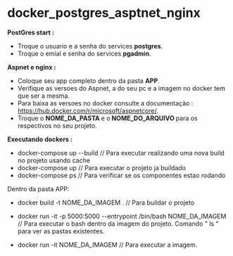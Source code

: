 # docker_postgres_asptnet_nginx

<strong>PostGres start : </strong>
  - Troque o usuario e a senha do services <strong> postgres</strong>.
  - Troque o emial e senha do services <strong>pgadmin</strong>.
  
  <strong>Aspnet e nginx : </strong>
  - Coloque seu app completo dentro da pasta <strong> APP</strong>.
  - Verifique as versoes do Aspnet, a do seu pc e a imagem no docker tem que ser a mesma.
  - Para baixa as versoes no docker consulte a documentação : https://hub.docker.com/r/microsoft/aspnetcore/.
  - Troque o <strong> NOME_DA_PASTA </strong>e o<strong> NOME_DO_ARQUIVO </strong>para os respectivos no seu projeto.
  
  <strong>Executando dockers : </strong>
  - docker-compose up --build     // Para executar realizando uma nova build no projeto usando cache
  - docker-compose up             // Para executar o projeto ja buildado
  - docker-compose ps             // Para verificar se os componentes estao rodando
  
  Dentro da pasta APP:
  - docker build -t NOME_DA_IMAGEM . 
  // Para buildar o projeto
  
  - docker run -it -p 5000:5000 --entrypoint /bin/bash NOME_DA_IMAGEM
  // Para executar o bash dentro da imagem do projeto. Comando " ls " para ver as pastas existentes.
  
  - docker run -it NOME_DA_IMAGEM
  // Para executar a imagem.
